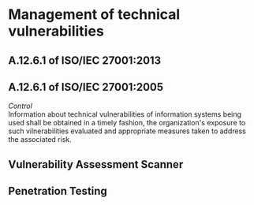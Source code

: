 # Management of technical vulnerabilities
## A.12.6.1 of ISO/IEC 27001:2013
## A.12.6.1 of ISO/IEC 27001:2005
<i>Control</i><br>
Information about technical vulnerabilities of information systems being used shall be obtained in a timely fashion, the organization's exposure to such vilnerabilities evaluated and appropriate measures taken to address the associated risk.
## Vulnerability Assessment Scanner
## Penetration Testing
